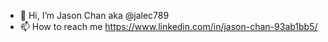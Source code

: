 - 👋 Hi, I’m Jason Chan aka @jalec789
- 📫 How to reach me https://www.linkedin.com/in/jason-chan-93ab1bb5/

<!---
jalec789/jalec789 is a ✨ special ✨ repository because its `README.md` (this file) appears on your GitHub profile.
You can click the Preview link to take a look at your changes.
--->
